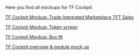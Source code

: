 Here you find all mockups for TF Cockpit:

[TF Cockpit Mockup: Trade Integrated Marketplace TFT Sales](https://docs.google.com/presentation/d/1QYxKJbT5VV6v2prToz-XZuQBB9mx7K5RLpY7oVeKFQk/edit#slide=id.p)



[TF Cockpit Mockup: Token screen](https://docs.google.com/drawings/d/1JLhtkZ7g1KyMd07wVi0pg5BF-i0jqdDW9bVqDu9Hy-Q/edit?usp=sharing)

[TF Cockpit Mockup: Buy tft](https://docs.google.com/drawings/d/1BwxN8OEB1XDIbB-E_7pzXQVBOUxLnGu4uOYTdaKPytI/edit?usp=sharing)


[TF Cockpit overview & module mock up](https://docs.google.com/presentation/d/1n0la5OF-DJPm_22s49bBIwBAtjyDfvLtPTANs_zmoiw/edit#slide=id.g41acf61e69_0_10)
